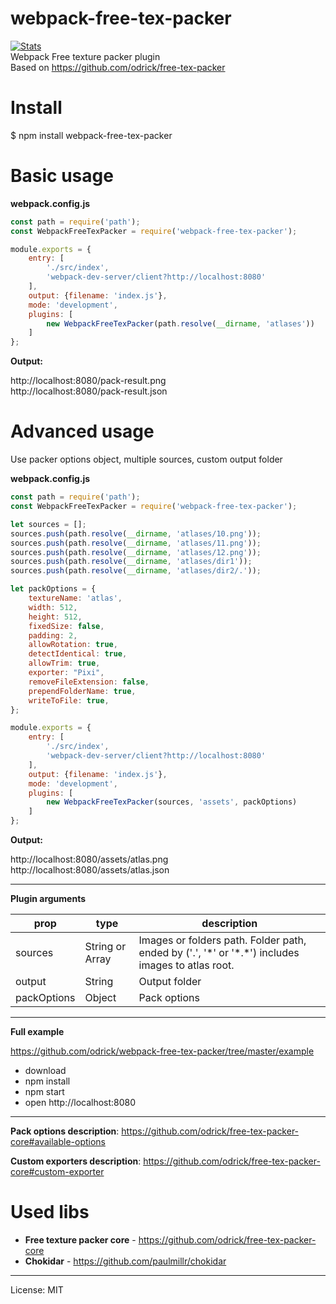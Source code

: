 # webpack-free-tex-packer

[![Stats](https://nodei.co/npm/webpack-free-tex-packer.png?downloads=true&stars=true)](https://www.npmjs.com/package/webpack-free-tex-packer) \
Webpack Free texture packer plugin \
Based on https://github.com/odrick/free-tex-packer

# Install

$ npm install webpack-free-tex-packer

# Basic usage

**webpack.config.js**

```js
const path = require('path');
const WebpackFreeTexPacker = require('webpack-free-tex-packer');

module.exports = {
    entry: [
        './src/index',
        'webpack-dev-server/client?http://localhost:8080'
    ],
    output: {filename: 'index.js'},
    mode: 'development',
    plugins: [
        new WebpackFreeTexPacker(path.resolve(__dirname, 'atlases'))
    ]
};
```

**Output:**

http://localhost:8080/pack-result.png \
http://localhost:8080/pack-result.json

# Advanced usage

Use packer options object, multiple sources, custom output folder

**webpack.config.js**

```js
const path = require('path');
const WebpackFreeTexPacker = require('webpack-free-tex-packer');

let sources = [];
sources.push(path.resolve(__dirname, 'atlases/10.png'));
sources.push(path.resolve(__dirname, 'atlases/11.png'));
sources.push(path.resolve(__dirname, 'atlases/12.png'));
sources.push(path.resolve(__dirname, 'atlases/dir1'));
sources.push(path.resolve(__dirname, 'atlases/dir2/.'));

let packOptions = {
    textureName: 'atlas',
    width: 512,
    height: 512,
    fixedSize: false,
    padding: 2,
    allowRotation: true,
    detectIdentical: true,
    allowTrim: true,
    exporter: "Pixi",
    removeFileExtension: false,
    prependFolderName: true,
    writeToFile: true,
};

module.exports = {
    entry: [
        './src/index',
        'webpack-dev-server/client?http://localhost:8080'
    ],
    output: {filename: 'index.js'},
    mode: 'development',
    plugins: [
        new WebpackFreeTexPacker(sources, 'assets', packOptions)
    ]
};
```

**Output:**

http://localhost:8080/assets/atlas.png \
http://localhost:8080/assets/atlas.json

---

**Plugin arguments**

| prop             | type            | description                                                                                      |
| ---              | ---             | ---                                                                                              |
| sources          | String or Array | Images or folders path. Folder path, ended by ('.', '\*' or '\*.\*') includes images to atlas root. |
| output           | String          | Output folder                                                                                    |
| packOptions      | Object          | Pack options                                                                                     |

---

**Full example**

https://github.com/odrick/webpack-free-tex-packer/tree/master/example

 * download
 * npm install
 * npm start
 * open http://localhost:8080

---

**Pack options description**: https://github.com/odrick/free-tex-packer-core#available-options

**Custom exporters description**: https://github.com/odrick/free-tex-packer-core#custom-exporter

# Used libs

* **Free texture packer core** - https://github.com/odrick/free-tex-packer-core
* **Chokidar** - https://github.com/paulmillr/chokidar

---
License: MIT
